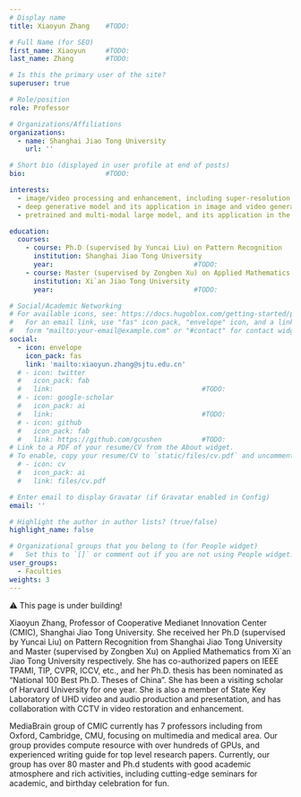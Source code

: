 ```yaml
---
# Display name
title: Xiaoyun Zhang    #TODO:

# Full Name (for SEO)
first_name: Xiaoyun     #TODO:
last_name: Zhang        #TODO:

# Is this the primary user of the site?
superuser: true

# Role/position
role: Professor

# Organizations/Affiliations
organizations: 
  - name: Shanghai Jiao Tong University
    url: ''

# Short bio (displayed in user profile at end of posts)
bio:                    #TODO:

interests:
  - image/video processing and enhancement, including super-resolution, face restoration, and video interpolation, etc.
  - deep generative model and its application in image and video generation.
  - pretrained and multi-modal large model, and its application in the emerging AI Generated Content (AIGC).

education:
  courses:
    - course: Ph.D (supervised by Yuncai Liu) on Pattern Recognition
      institution: Shanghai Jiao Tong University
      year:                                   #TODO:
    - course: Master (supervised by Zongben Xu) on Applied Mathematics 
      institution: Xi`an Jiao Tong University
      year:                                   #TODO:

# Social/Academic Networking
# For available icons, see: https://docs.hugoblox.com/getting-started/page-builder/#icons
#   For an email link, use "fas" icon pack, "envelope" icon, and a link in the
#   form "mailto:your-email@example.com" or "#contact" for contact widget.
social:
  - icon: envelope
    icon_pack: fas
    link: 'mailto:xiaoyun.zhang@sjtu.edu.cn'
  # - icon: twitter
  #   icon_pack: fab
  #   link:                                     #TODO:
  # - icon: google-scholar
  #   icon_pack: ai
  #   link:                                     #TODO:
  # - icon: github
  #   icon_pack: fab
  #   link: https://github.com/gcushen          #TODO:
# Link to a PDF of your resume/CV from the About widget.
# To enable, copy your resume/CV to `static/files/cv.pdf` and uncomment the lines below.
  # - icon: cv
  #   icon_pack: ai
  #   link: files/cv.pdf

# Enter email to display Gravatar (if Gravatar enabled in Config)
email: ''

# Highlight the author in author lists? (true/false)
highlight_name: false

# Organizational groups that you belong to (for People widget)
#   Set this to `[]` or comment out if you are not using People widget.
user_groups:
  - Faculties
weights: 3
---
```

⚠️ This page is under building!

Xiaoyun Zhang, Professor of Cooperative Medianet Innovation Center (CMIC), Shanghai Jiao Tong University. She received her Ph.D (supervised by Yuncai Liu) on Pattern Recognition from Shanghai Jiao Tong University and Master (supervised by Zongben Xu) on Applied Mathematics from Xi`an Jiao Tong University respectively. She has co-authorized papers on IEEE TPAMI, TIP, CVPR, ICCV, etc., and her Ph.D. thesis has been nominated as “National 100 Best Ph.D. Theses of China”. She has been a visiting scholar of Harvard University for one year. She is also a member of State Key Laboratory of UHD video and audio production and presentation, and has collaboration with CCTV in video restoration and enhancement.

MediaBrain group of CMIC currently has 7 professors including from Oxford, Cambridge, CMU, focusing on multimedia and medical area. Our group provides compute resource with over hundreds of GPUs, and experienced writing guide for top level research papers. Currently, our group has over 80 master and Ph.d students with good academic atmosphere and rich activities, including cutting-edge seminars for academic, and birthday celebration for fun.